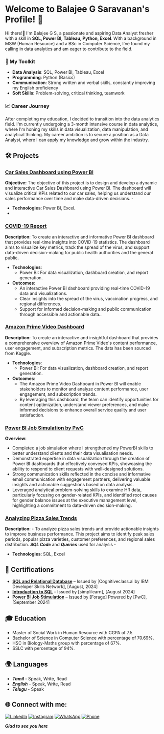 # Welcome to Balajee G Saravanan's Profile! 👋

Hi there!👋 I'm Balajee G S, a passionate and aspiring Data Analyst fresher with a skill in **SQL, Power BI, Tableau, Python, Excel**. With a background in MSW (Human Resource) and a BSc in Computer Science, I've found my calling in data analytics and am eager to contribute to the field.

### 🔧 My Toolkit
- **Data Analysis**: SQL, Power BI, Tableau, Excel
- **Programming**: Python (Basics)
- **Communication**: Strong written and verbal skills, constantly improving my English proficiency
- **Soft Skills**: Problem-solving, critical thinking, teamwork
 
### 📈 Career Journey
After completing my education, I decided to transition into the data analytics field. I'm currently undergoing a 3-month intensive course in data analytics, where I'm honing my skills in data visualization, data manipulation, and analytical thinking. My career ambition is to secure a position as a Data Analyst, where I can apply my knowledge and grow within the industry.
 
## 🛠 Projects
### [Car Sales Dashboard using Power BI](https://github.com/balajee1108/Car-Sales-Dashboard)
**Objective:** The objective of this project is to design and develop a dynamic and interactive Car Sales Dashboard using Power BI. The dashboard will visualize critical KPIs related to our car sales, helping us understand our sales performance over time and make data-driven decisions.
    -
- **Technologies**: Power BI, Excel.
- 
### [COVID-19 Report](https://github.com/balajee1108/COVID-19-Report)
**Description**: To create an interactive and informative Power BI dashboard that provides real-time insights into COVID-19 statistics. The dashboard aims to visualize key metrics, track the spread of the virus, and support data-driven decision-making for public health authorities and the general public.

- **Technologies**:
  - Power BI: For data visualization, dashboard creation, and report generation.
- **Outcomes**:
  - An interactive Power BI dashboard providing real-time COVID-19 data and visualizations.
  - Clear insights into the spread of the virus, vaccination progress, and regional differences.
  - Support for informed decision-making and public communication through accessible and actionable data..

### [Amazon Prime Video Dashboard ](https://github.com/balajee1108/prime-video-dashboard)
**Description**:  To create an interactive and insightful dashboard that provides a comprehensive overview of Amazon Prime Video's content performance, user engagement, and subscription metrics. The data has been sourced from Kaggle.

- **Technologies**:
  - Power BI: For data visualization, dashboard creation, and report generation.
 - **Outcomes**:
   - The Amazon Prime Video Dashboard in Power BI will enable stakeholders to monitor and analyze content performance, user engagement, and subscription trends.
   - By leveraging this dashboard, the team can identify opportunities for content optimization, understand viewer preferences, and make informed decisions to enhance overall service quality and user satisfaction.

### [Power BI Job Simulation by PwC](https://github.com/balajee1108/Power-BI-job-simulation)
**Overview**:
 * Completed a job simulation where I strengthened my PowerBI skills to better
   understand clients and their data visualisation needs.
 * Demonstrated expertise in data visualization through the creation of Power BI
   dashboards that effectively conveyed KPIs, showcasing the ability to respond
   to client requests with well-designed solutions.
 * Strong communication skills reflected in the concise and informative email
   communication with engagement partners, delivering valuable insights and
   actionable suggestions based on data analysis.
 * Leveraged analytical problem-solving skills to examine HR data, particularly
   focusing on gender-related KPIs, and identified root causes for gender
   balance issues at the executive management level, highlighting a commitment
   to data-driven decision-making.

### [Analyzing Pizza Sales Trends](https://github.com/balajee1108/Analyzing-Pizza-Sales-Trends)
**Description**:
    - To analyze pizza sales trends and provide actionable insights to improve business performance. This project aims to identify peak sales periods, popular pizza varieties, customer preferences, and regional sales distribution. ***SQL Code*** and ***Queries*** used for analysis
    -
- **Technologies**: SQL, Excel
## 📜 Certifications

- **[SQL and Relational Database](https://courses.cognitiveclass.ai/certificates/b1ede65d4b78470484662332ba87cfbe)** – Issued by [Cognitiveclass.ai by IBM Developer Skills Network], [August, 2024]
- **[Introduction to SQL](https://simpli-web.app.link/e/cnvnlK8eCMb)** – Issued by [simplilearn], [August 2024]
- **[Power BI Job Stimulation](https://forage-uploads-prod.s3.amazonaws.com/completion-certificates/PwC%20Switzerland/a87GpgE6tiku7q3gu_PwC%20Switzerland_JhwW4LjzfEwfCTQzH_1725700046284_completion_certificate.pdf)** – Issued by [Forage] Powered by [PwC], [September 2024]


## 🎓 **Education**
   - Master of Social Work in Human Resource with CGPA of 7.5.
   - Bachelor of Science in Computer Science with percentage of 70.69%.
   - HSC in Biology-Maths group with percentage of 67%.
   - SSLC with percentage of 94%.
      
## 🌍 **Languages**
  - ***Tamil*** - Speak, Write, Read
  - ***English***  - Speak, Write, Read
  - ***Telugu*** - Speak

## 🌐 Connect with me:
[![LinkedIn](https://img.shields.io/badge/LinkedIn-%230077B5.svg?style=for-the-badge&logo=linkedin&logoColor=white)](https://www.linkedin.com/in/balajee-gs)
[![Instagram](https://img.shields.io/badge/Instagram-E4405F.svg?style=for-the-badge&logo=Instagram&logoColor=white)](https://www.instagram.com/balajee_gs?igsh=aTZ6d3Fkam82eHBy&utm_source=qr)
[![WhatsApp](https://img.shields.io/badge/WhatsApp-25D366?style=for-the-badge&logo=whatsapp&logoColor=white)](https://wa.me/8248905626)
[![Phone](https://upload.wikimedia.org/wikipedia/commons/8/8f/Phone_icon_2.svg)](tel:+918248905626)


***Glad to see you here*** 




